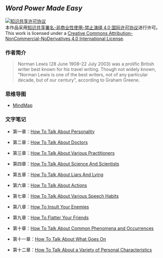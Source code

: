 ## *Word Power Made Easy*


<a rel="license" href="http://creativecommons.org/licenses/by-nc-nd/4.0/"><img alt="知识共享许可协议" style="border-width:0" src="https://i.creativecommons.org/l/by-nc-nd/4.0/88x31.png" /></a><br />本作品采用<a rel="license" href="http://creativecommons.org/licenses/by-nc-nd/4.0/">知识共享署名-非商业性使用-禁止演绎 4.0 国际许可协议</a>进行许可。
<br />This work is licensed under a <a rel="license" href="http://creativecommons.org/licenses/by-nc-nd/4.0/">Creative Commons Attribution-NonCommercial-NoDerivatives 4.0 International License</a>.

### 作者简介

>Norman Lewis (28 June 1908–22 July 2003) was a prolific British writer best known for his travel writing. Though not widely known, "Norman Lewis is one of the best writers, not of any particular decade, but of our century", according to Graham Greene.

### 思维导图

- [MindMap](https://hanxiaomax.github.io/WordPowerMadeEasy/)

### 文字笔记

- 第一章：[How To Talk About Personality](https://github.com/hanxiaomax/WordPowerMadeEasy/blob/master/How%20to%20talk%20about%20personality.md)


- 第二章：[How To Talk About Doctors](https://github.com/hanxiaomax/WordPowerMadeEasy/blob/master/How%20to%20talk%20about%20doctors.md)

- 第三章：[How To Talk About Various Practitioners](https://github.com/hanxiaomax/WordPowerMadeEasy/blob/master/How%20to%20talk%20about%20various%20practitioners.md)

- 第四章：[How To Talk About Science And Scientists]()

- 第五章：[How To Talk About Liars And Lying]()

- 第六章：[How To Talk About Actions]()

- 第七章：[How To Talk About Various Speech Habits]()

- 第八章：[How To Insult Your Enemies]()

- 第九章：[How To Flatter Your Friends]()

- 第十章：[How To Talk About Common Phenomena and Occurrences]()

- 第十一章：[How To Talk About What Goes On]()

- 第十二章：[How To Talk About a Variety of Personal Characteristics]()





